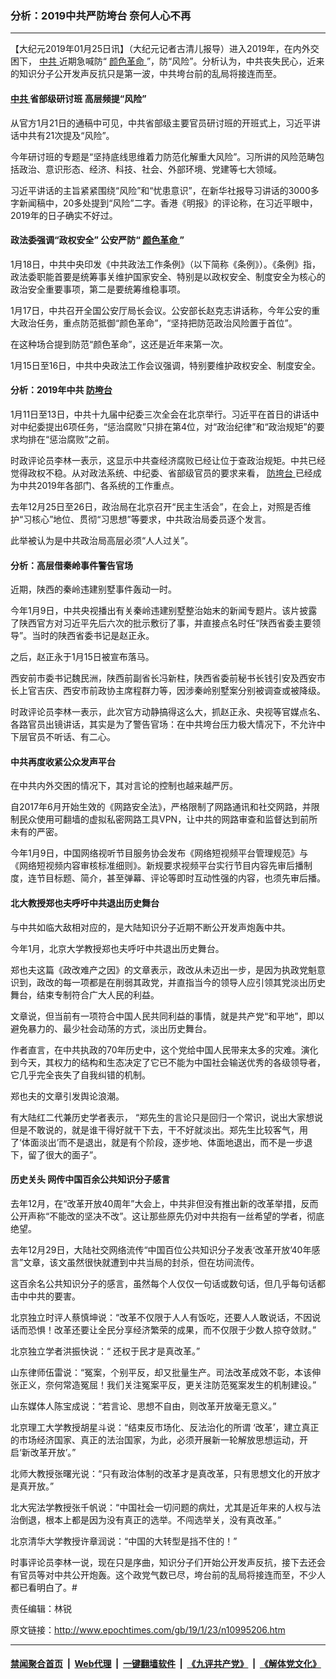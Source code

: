 ### 分析：2019中共严防垮台 奈何人心不再
------------------------

<p>
 【大纪元2019年01月25日讯】（大纪元记者古清儿报导）进入2019年，在内外交困下，
 <a href="http://www.epochtimes.com/gb/tag/%E4%B8%AD%E5%85%B1.html">
  中共
 </a>
 近期急喊防“
 <a href="http://www.epochtimes.com/gb/tag/%E9%A2%9C%E8%89%B2%E9%9D%A9%E5%91%BD.html">
  颜色革命
 </a>
 ”，防“风险”。分析认为，中共丧失民心，近来的知识分子公开发声反抗只是第一波，中共垮台前的乱局将接连而至。
</p>
<h4>
 <a href="http://www.epochtimes.com/gb/tag/%E4%B8%AD%E5%85%B1.html">
  中共
 </a>
 省部级研讨班 高层频提“风险”
</h4>
<p>
 从官方1月21日的通稿中可见，中共省部级主要官员研讨班的开班式上，习近平讲话中共有21次提及“风险”。
</p>
<p>
 今年研讨班的专题是“坚持底线思维着力防范化解重大风险”。习所讲的风险范畴包括政治、意识形态、经济、科技、社会、外部环境、党建等七大领域。
</p>
<p>
 习近平讲话的主旨紧紧围绕“风险”和“忧患意识”，在新华社报导习讲话的3000多字新闻稿中，20多处提到“风险”二字。香港《明报》的评论称，在习近平眼中，2019年的日子确实不好过。
</p>
<h4>
 政法委强调“政权安全” 公安严防“
 <a href="http://www.epochtimes.com/gb/tag/%E9%A2%9C%E8%89%B2%E9%9D%A9%E5%91%BD.html">
  颜色革命
 </a>
 ”
</h4>
<p>
 1月18日，中共中央印发《中共政法工作条例》（以下简称《条例》）。《条例》指，政法委职能首要是统筹事关维护国家安全、特别是以政权安全、制度安全为核心的政治安全重要事项，第二是要统筹维稳事项。
</p>
<p>
 1月17日，中共召开全国公安厅局长会议。公安部长赵克志讲话称，今年公安的重大政治任务，重点防范抵御“颜色革命”，“坚持把防范政治风险置于首位”。
</p>
<p>
 在这种场合提到防范“颜色革命”，这还是近年来第一次。
</p>
<p>
 1月15日至16日，中共中央政法工作会议强调，特别要维护政权安全、制度安全。
</p>
<h4>
 分析：2019年中共
 <a href="http://www.epochtimes.com/gb/tag/%E9%98%B2%E5%9E%AE%E5%8F%B0.html">
  防垮台
 </a>
</h4>
<p>
 1月11日至13日，中共十九届中纪委三次全会在北京举行。习近平在首日的讲话中对中纪委提出6项任务，“惩治腐败”只排在第4位，对“政治纪律”和“政治规矩”的要求均排在“惩治腐败”之前。
</p>
<p>
 时政评论员李林一表示，这显示中共查经济腐败已经让位于查政治规矩。中共已经觉得政权不稳。从对政法系统、中纪委、省部级官员的要求来看，
 <a href="http://www.epochtimes.com/gb/tag/%E9%98%B2%E5%9E%AE%E5%8F%B0.html">
  防垮台
 </a>
 已经成为中共2019年各部门、各系统的工作重点。
</p>
<p>
 去年12月25日至26日，政治局在北京召开“民主生活会”，在会上，对照是否维护“习核心”地位、贯彻“习思想”等要求，中共政治局委员逐个发言。
</p>
<p>
 此举被认为是中共政治局高层必须“人人过关”。
</p>
<h4>
 分析：高层借秦岭事件警告官场
</h4>
<p>
 近期，陕西的秦岭违建别墅事件轰动一时。
</p>
<p>
 今年1月9日，中共央视播出有关秦岭违建别墅整治始末的新闻专题片。该片披露了陕西官方对习近平先后六次的批示敷衍了事，并直接点名时任“陕西省委主要领导”。当时的陕西省委书记是赵正永。
</p>
<p>
 之后，赵正永于1月15日被宣布落马。
</p>
<p>
 西安前市委书记魏民洲，陕西前副省长冯新柱，陕西省委前秘书长钱引安及西安市长上官吉庆、西安市前政协主席程群力等，因涉秦岭别墅案分别被调查或被降级。
</p>
<p>
 时政评论员李林一表示，此次官方动静搞得这么大，抓赵正永、央视等官媒点名、各路官员出镜讲话，其实是为了警告官场：在中共垮台压力极大情况下，不允许中下层官员不听话、有二心。
</p>
<h4>
 中共再度收紧公众发声平台
</h4>
<p>
 在中共内外交困的情况下，其对言论的控制也越来越严厉。
</p>
<p>
 自2017年6月开始生效的《网路安全法》，严格限制了网路通讯和社交网路，并限制民众使用可翻墙的虚拟私密网路工具VPN，让中共的网路审查和监督达到前所未有的严密。
</p>
<p>
 今年1月9日，中国网络视听节目服务协会发布《网络短视频平台管理规范》与《网络短视频内容审核标准细则》。新规要求视频平台实行节目内容先审后播制度，连节目标题、简介，甚至弹幕、评论等即时互动性强的内容，也须先审后播。
</p>
<h4>
 北大教授郑也夫呼吁中共退出历史舞台
</h4>
<p>
 与中共如临大敌相对应的，是大陆知识分子近期不断公开发声炮轰中共。
</p>
<p>
 今年1月，北京大学教授郑也夫呼吁中共退出历史舞台。
</p>
<p>
 郑也夫这篇《政改难产之因》的文章表示，政改从未迈出一步，是因为执政党魁意识到，政改的每一项都是在削弱其政党，并直指当今的领导人应引领其党淡出历史舞台，结束专制符合广大人民的利益。
</p>
<p>
 文章说，但当前有一项符合中国人民共同利益的事情，就是共产党“和平地”，即以避免暴力的、最少社会动荡的方式，淡出历史舞台。
</p>
<p>
 作者直言，在中共执政的70年历史中，这个党给中国人民带来太多的灾难。演化到今天，其权力的结构和生态决定了它已不能为中国社会输送优秀的各级领导者，它几乎完全丧失了自我纠错的机制。
</p>
<p>
 郑也夫的文章引发舆论浪潮。
</p>
<p>
 有大陆红二代兼历史学者表示， “郑先生的言论只是回归一个常识，说出大家想说但是不敢说的，就是谁干得好就干下去，干不好就淡出。郑先生比较客气，用了‘体面淡出’而不是退出，就是有个阶段，逐步地、体面地退出，而不是一步退下，留了很大的面子”。
</p>
<h4>
 历史关头 网传中国百余公共知识分子感言
</h4>
<p>
 去年12月，在“改革开放40周年”大会上，中共非但没有推出新的改革举措，反而公开声称“不能改的坚决不改”。这让那些原先仍对中共抱有一丝希望的学者，彻底绝望。
</p>
<p>
 去年12月29日，大陆社交网络流传“中国百位公共知识分子发表‘改革开放’40年感言”文章，该文虽然很快就遭到中共当局的封杀，但在坊间流传。
</p>
<p>
 这百余名公共知识分子的感言，虽然每个人仅仅一句话或数句话，但几乎每句话都击中中共的要害。
</p>
<p>
 北京独立时评人蔡慎坤说：“改革不仅限于人人有饭吃，还要人人敢说话，不因说话而恐惧！改革还要让全民分享经济繁荣的成果，而不仅限于少数人掠夺敛财。”
</p>
<p>
 北京独立学者洪振快说：“ 还权于民才是真改革。”
</p>
<p>
 山东律师伍雷说：“冤案，个别平反，却又批量生产。司法改革成效不彰，本该伸张正义，奈何常造冤屈！我们关注冤案平反，更关注防范冤案发生的机制建设。”
</p>
<p>
 山东媒体人陈宝成说：“若言论、思想不自由，则改革开放毫无意义。”
</p>
<p>
 北京理工大学教授胡星斗说：“结束反市场化、反法治化的所谓 ‘改革’，建立真正的市场经济国家、真正的法治国家，为此，必须开展新一轮解放思想运动，开启‘新改革开放’。”
</p>
<p>
 北师大教授张曙光说：“只有政治体制的改革才是真改革，只有思想文化的开放才是真开放。”
</p>
<p>
 北大宪法学教授张千帆说：“中国社会一切问题的病灶，尤其是近年来的人权与法治倒退，根本上都是因为没有真正的选举。不闯选举关，没有真改革。”
</p>
<p>
 北京清华大学教授许章润说：“中国的大转型是挡不住的！”
</p>
<p>
 时事评论员李林一说，现在只是序曲，知识分子们开始公开发声反抗，接下去还会有官员等对中共公开炮轰。这个政党气数已尽，垮台前的乱局将接连而至，不少人都已看明白了。#
</p>
<p>
 责任编辑：林锐
</p>

原文链接：http://www.epochtimes.com/gb/19/1/23/n10995206.htm


------------------------
#### [禁闻聚合首页](https://github.com/gfw-breaker/banned-news/blob/master/README.md) &nbsp;|&nbsp; [Web代理](https://github.com/gfw-breaker/open-proxy/blob/master/README.md) &nbsp;|&nbsp; [一键翻墙软件](https://github.com/gfw-breaker/nogfw/blob/master/README.md) &nbsp;|&nbsp; [《九评共产党》](https://github.com/gfw-breaker/9ping.md/blob/master/README.md#九评之一评共产党是什么) &nbsp;|&nbsp; [《解体党文化》](https://github.com/gfw-breaker/jtdwh.md/blob/master/README.md#绪论)